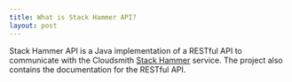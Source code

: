 ```yaml
---
title: What is Stack Hammer API?
layout: post
---
```

Stack Hammer API is a Java implementation of a RESTful API to communicate with the Cloudsmith [Stack Hammer](https://www.cloudsmith.com)
service. The project also contains the documentation for the RESTful API. 
